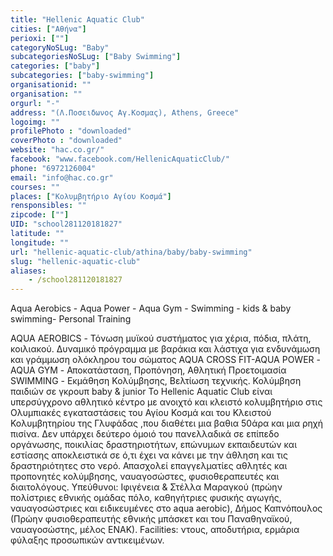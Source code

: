 ```yaml
---
title: "Hellenic Aquatic Club"
cities: ["Αθήνα"]
perioxi: [""]
categoryNoSLug: "Baby"
subcategoriesNoSLug: ["Baby Swimming"]
categories: ["baby"]
subcategories: ["baby-swimming"]
organisationid: ""
organisation: ""
orgurl: "-"
address: "(Λ.Ποσειδωνος Αγ.Κοσμας), Athens, Greece"
logoimg: ""
profilePhoto : "downloaded"
coverPhoto : "downloaded"
website: "hac.co.gr/"
facebook: "www.facebook.com/HellenicAquaticClub/"
phone: "6972126004"
email: "info@hac.co.gr"
courses: ""
places: ["Kολυμβητήριο Αγίου Κοσμά"]
rensponsibles: ""
zipcode: [""]
UID: "school281120181827"
latitude: ""
longitude: ""
url: "hellenic-aquatic-club/athina/baby/baby-swimming"
slug: "hellenic-aquatic-club"
aliases:
    - /school281120181827
---
```



Αqua Aerobics - Αqua Power - Αqua Gym - Swimming - kids &amp; baby swimming- Personal Training

AQUA AEROBICS - Τόνωση μυϊκού συστήματος για χέρια, πόδια, πλάτη, κοιλιακού. Δυναμικό πρόγραμμα με βαράκια και λάστιχα για ενδυνάμωση και γράμμωση ολόκληρου του σώματος AQUA CROSS FIT-AQUA POWER -AQUA GYM - Αποκατάσταση, Προπόνηση, Αθλητική Προετοιμασία SWIMMING - Εκμάθηση Κολύμβησης, Βελτίωση τεχνικής. Κολύμβηση παιδιών σε γκρουπ baby &amp; junior Το Hellenic Aquatic Club είναι υπερσύγχρονο αθλητικό κέντρο με ανοιχτό και κλειστό κολυμβητήριο στις Ολυμπιακές εγκαταστάσεις του Αγίου Κοσμά και του Κλειστού Κολυμβητηρίου της Γλυφάδας ,που διαθέτει μια βαθια 50άρα και μια ρηχή πισίνα. Δεν υπάρχει δεύτερο όμοιό του πανελλαδικά σε επίπεδο οργάνωσης, ποικιλίας δραστηριοτήτων, επώνυμων εκπαιδευτών και εστίασης αποκλειστικά σε ό,τι έχει να κάνει με την άθληση και τις δραστηριότητες στο νερό. Απασχολεί επαγγελματίες αθλητές και προπονητές κολύμβησης, ναυαγοσώστες, φυσιοθεραπευτές και διαιτολόγους. Υπεύθυνοι: Ιφιγένεια &amp; Στέλλα Μαραγκού (πρώην πολίστριες εθνικής ομάδας πόλο, καθηγήτριες φυσικής αγωγής, ναυαγοσώστριες και ειδικευμένες στο aqua aerobic), Δήμος Καπνόπουλος (Πρώην φυσιοθεραπευτής εθνικής μπάσκετ και του Παναθηναϊκού, ναυαγοσώστης, μέλος ΕΝΑΚ). Facilities: ντους, αποδυτήρια, ερμάρια φύλαξης προσωπικών αντικειμένων.